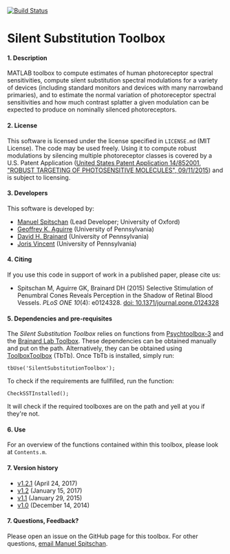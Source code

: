 [![Build Status](http://brainard-jenkins.psych.upenn.edu/buildStatus/icon?job=SilentSubstitutionToolbox)](http://brainard-jenkins.psych.upenn.edu/job/SilentSubstitutionToolbox/)

# Silent Substitution Toolbox 

#### 1. Description
MATLAB toolbox to compute estimates of human photoreceptor spectral sensitivities, compute silent substitution spectral modulations for a variety of devices (including standard monitors and devices with many narrowband primaries), and to estimate the normal variation of photoreceptor spectral sensitivities and how much contrast splatter a given modulation can be expected to produce on nominally silenced photoreceptors.

#### 2. License
This software is licensed under the license specified in `LICENSE.md` (MIT License). The code may be used freely. Using it to compute robust modulations by silencing multiple photoreceptor classes is covered by a U.S. Patent Application ([United States Patent Application 14/852001, "ROBUST TARGETING OF PHOTOSENSITIVE MOLECULES", 09/11/2015](http://www.freepatentsonline.com/y2016/0073922.html)) and is subject to licensing.

#### 3. Developers
This software is developed by: 
* [Manuel Spitschan](https://github.com/spitschan) (Lead Developer; University of Oxford)
* [Geoffrey K. Aguirre](https://github.com/gkaguirre) (University of Pennsylvania)
* [David H. Brainard](https://github.com/DavidBrainard) (University of Pennsylvania)
* [Joris Vincent](https://github.com/JorisVincent) (University of Pennsylvania)

#### 4. Citing
If you use this code in support of work in a published paper, please cite us:

* Spitschan M, Aguirre GK, Brainard DH (2015) Selective Stimulation of Penumbral Cones Reveals Perception in the Shadow of Retinal Blood Vessels. _PLoS ONE 10_(4): e0124328. [doi: 10.1371/journal.pone.0124328](http://journals.plos.org/plosone/article?id=10.1371/journal.pone.0124328)

#### 5. Dependencies and pre-requisites
The *Silent Substitution Toolbox* relies on functions from [Psychtoolbox-3](https://github.com/Psychtoolbox-3/Psychtoolbox-3) and the [Brainard Lab Toolbox](https://github.com/BrainardLab/BrainardLabToolbox). These dependencies can be obtained manually and put on the path. Alternatively, they can be obtained using [ToolboxToolbox](https://github.com/ToolboxHub/ToolboxToolbox) (TbTb). Once TbTb is installed, simply run:

```
tbUse('SilentSubstitutionToolbox');
```

To check if the requirements are fullfilled, run the function:

```
CheckSSTInstalled();
```

It will check if the required toolboxes are on the path and yell at you if they're not.

#### 6. Use
For an overview of the functions contained within this toolbox, please look at `Contents.m`.

#### 7. Version history

* [v1.2.1](https://github.com/spitschan/SilentSubstitutionToolbox/releases/tag/v1.2.1) (April 24, 2017)
* [v1.2](https://github.com/spitschan/SilentSubstitutionToolbox/releases/tag/v1.2) (January 15, 2017)
* [v1.1](https://github.com/spitschan/SilentSubstitutionToolbox/releases/tag/v1.1) (January 29, 2015)
* [v1.0](https://github.com/spitschan/SilentSubstitutionToolbox/releases/tag/v1.0) (December 14, 2014)

#### 7. Questions, Feedback?
Please open an issue on the GitHub page for this toolbox. For other questions, [email Manuel Spitschan](mailto:manuel.spitschan@psy.ox.ac.uk).
